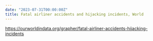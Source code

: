 ```yaml
---
date: "2023-07-31T00:00:00Z"
title: Fatal airliner accidents and hijacking incidents, World
---
```

https://ourworldindata.org/grapher/fatal-airliner-accidents-hijacking-incidents